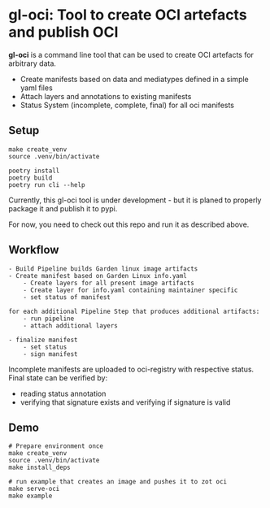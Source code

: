 # gl-oci: Tool to create OCI artefacts and publish OCI


**gl-oci** is a command line tool that can be used to create OCI artefacts 
for arbitrary data. 
* Create manifests based on data and mediatypes defined in a simple  yaml files
* Attach layers and annotations to existing manifests
* Status System (incomplete, complete, final) for all oci manifests 

## Setup

```commandline
make create_venv
source .venv/bin/activate

poetry install
poetry build
poetry run cli --help
```

 
Currently, this gl-oci tool is under development - but it is planed to properly package it
and publish it to pypi. 

For now, you need to check out this repo and run it as described above.


## Workflow

```
- Build Pipeline builds Garden linux image artifacts
- Create manifest based on Garden Linux info.yaml
    - Create layers for all present image artifacts
    - Create layer for info.yaml containing maintainer specific 
    - set status of manifest

for each additional Pipeline Step that produces additional artifacts:
    - run pipeline
    - attach additional layers

- finalize manifest
    - set status
    - sign manifest
``` 

Incomplete manifests are uploaded to oci-registry with respective status.
Final state can be verified by:
- reading status annotation
- verifying that signature exists and verifying if signature is valid


## Demo 
```
# Prepare environment once
make create_venv
source .venv/bin/activate
make install_deps

# run example that creates an image and pushes it to zot oci
make serve-oci
make example
```
